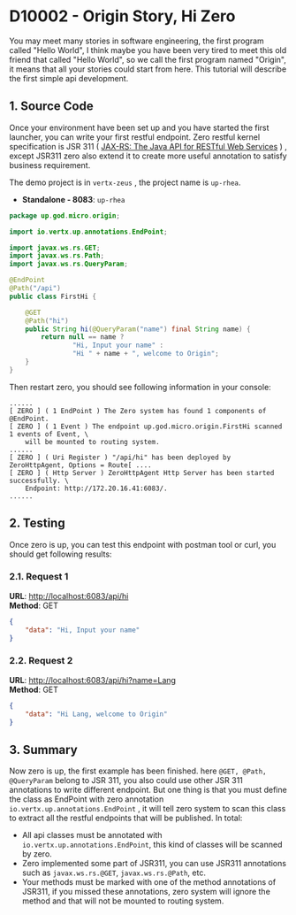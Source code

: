 # D10002 - Origin Story, Hi Zero

You may meet many stories in software engineering, the first program called "Hello World", I think maybe you have been
very tired to meet this old friend that called "Hello World", so we call the first program named "Origin", it means that
all your stories could start from here. This tutorial will describe the first simple api development.

## 1. Source Code

Once your environment have been set up and you have started the first launcher, you can write your first restful
endpoint. Zero restful kernel specification is JSR 311
\( [JAX-RS: The Java API for RESTful Web Services](https://jcp.org/en/jsr/detail?id=311) \) , except JSR311 zero also
extend it to create more useful annotation to satisfy business requirement.

The demo project is in `vertx-zeus` , the project name is `up-rhea`.

* **Standalone - 8083**: `up-rhea`

```java
package up.god.micro.origin;

import io.vertx.up.annotations.EndPoint;

import javax.ws.rs.GET;
import javax.ws.rs.Path;
import javax.ws.rs.QueryParam;

@EndPoint
@Path("/api")
public class FirstHi {

    @GET
    @Path("hi")
    public String hi(@QueryParam("name") final String name) {
        return null == name ?
                "Hi, Input your name" :
                "Hi " + name + ", welcome to Origin";
    }
}
```

Then restart zero, you should see following information in your console:

```shell
......
[ ZERO ] ( 1 EndPoint ) The Zero system has found 1 components of @EndPoint.
[ ZERO ] ( 1 Event ) The endpoint up.god.micro.origin.FirstHi scanned 1 events of Event, \
    will be mounted to routing system.
......
[ ZERO ] ( Uri Register ) "/api/hi" has been deployed by ZeroHttpAgent, Options = Route[ ....
[ ZERO ] ( Http Server ) ZeroHttpAgent Http Server has been started successfully. \
    Endpoint: http://172.20.16.41:6083/.
......
```

## 2. Testing

Once zero is up, you can test this endpoint with postman tool or curl, you should get following results:

### 2.1. Request 1

**URL**: [http://localhost:6083/api/hi](http://localhost:6083/api/hi)  
**Method**: GET

```json
{
    "data": "Hi, Input your name"
}
```

### 2.2. Request 2

**URL**: [http://localhost:6083/api/hi?name=Lang](#)  
**Method**: GET

```json
{
    "data": "Hi Lang, welcome to Origin"
}
```

## 3. Summary

Now zero is up, the first example has been finished. here `@GET, @Path, @QueryParam` belong to JSR 311, you also could
use other JSR 311 annotations to write different endpoint. But one thing is that you must define the class as EndPoint
with zero annotation `io.vertx.up.annotations.EndPoint` , it will tell zero system to scan this class to extract all the
restful endpoints that will be published. In total:

* All api classes must be annotated with `io.vertx.up.annotations.EndPoint`, this kind of classes will be scanned by
  zero.
* Zero implemented some part of JSR311, you can use JSR311 annotations such as `javax.ws.rs.@GET`, `javax.ws.rs.@Path`,
  etc.
* Your methods must be marked with one of the method annotations of JSR311, if you missed these annotations, zero system
  will ignore the method and that will not be mounted to routing system.



